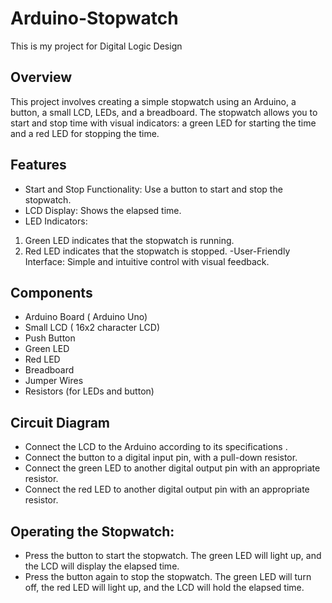 # Arduino-Stopwatch
This is my project for Digital Logic Design

## Overview
This project involves creating a simple stopwatch using an Arduino, a button, a small LCD, LEDs, and a breadboard. The stopwatch allows you to start and stop time with visual indicators: a green LED for starting the time and a red LED for stopping the time.

## Features
- Start and Stop Functionality: Use a button to start and stop the stopwatch.
- LCD Display: Shows the elapsed time.
- LED Indicators:
1. Green LED indicates that the stopwatch is running.
2. Red LED indicates that the stopwatch is stopped.
-User-Friendly Interface: Simple and intuitive control with visual feedback.

## Components
- Arduino Board ( Arduino Uno)
- Small LCD ( 16x2 character LCD)
- Push Button
- Green LED
- Red LED
- Breadboard
- Jumper Wires
- Resistors (for LEDs and button)

## Circuit Diagram

- Connect the LCD to the Arduino according to its specifications .
- Connect the button to a digital input pin, with a pull-down resistor.
- Connect the green LED to another digital output pin with an appropriate resistor.
- Connect the red LED to another digital output pin with an appropriate resistor.

## Operating the Stopwatch:
- Press the button to start the stopwatch. The green LED will light up, and the LCD will display the elapsed time.
- Press the button again to stop the stopwatch. The green LED will turn off, the red LED will light up, and the LCD will hold the elapsed time.
